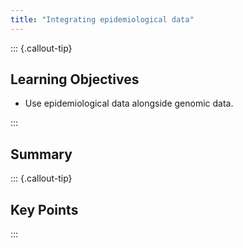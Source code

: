 ```yaml
---
title: "Integrating epidemiological data"
---
```


::: {.callout-tip}
## Learning Objectives

- Use epidemiological data alongside genomic data.

:::

## Summary

::: {.callout-tip}
## Key Points

:::